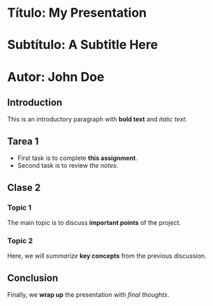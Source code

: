 # Título: My Presentation
# Subtítulo: A Subtitle Here
# Autor: John Doe

## Introduction
This is an introductory paragraph with **bold text** and *italic text*.

## Tarea 1
- First task is to complete **this assignment**.
- Second task is to review *the notes*.

## Clase 2
### Topic 1
The main topic is to discuss __important points__ of the project.
### Topic 2
Here, we will *summarize* **key concepts** from the previous discussion.

## Conclusion
Finally, we **wrap up** the presentation with *final thoughts*.
